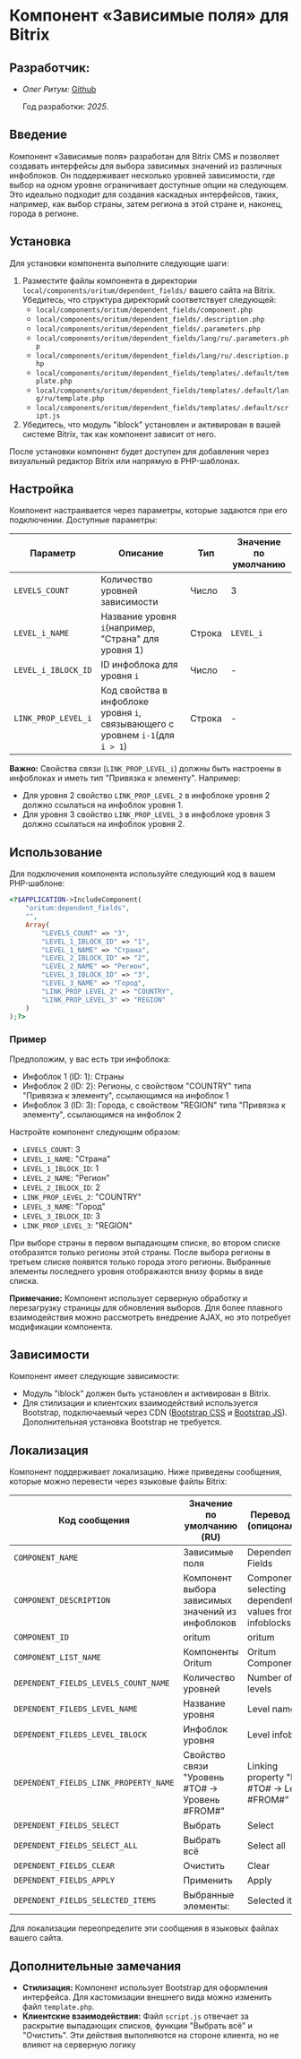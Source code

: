 # Компонент «Зависимые поля» для Bitrix

## Разработчик:

* *Олег Ритум:* [Github](https://github.com/oritum)

  Год разработки: *2025.*

## Введение

Компонент «Зависимые поля» разработан для Bitrix CMS и позволяет создавать интерфейсы для выбора зависимых значений из различных инфоблоков. Он поддерживает несколько уровней зависимости, где выбор на одном уровне ограничивает доступные опции на следующем. Это идеально подходит для создания каскадных интерфейсов, таких, например, как выбор страны, затем региона  в этой стране и, наконец, города в регионе.

## Установка

Для установки компонента выполните следующие шаги:

1. Разместите файлы компонента в директории `local/components/oritum/dependent_fields/` вашего сайта на Bitrix. Убедитесь, что структура директорий соответствует следующей:
   * `local/components/oritum/dependent_fields/component.php`
   * `local/components/oritum/dependent_fields/.description.php`
   * `local/components/oritum/dependent_fields/.parameters.php`
   * `local/components/oritum/dependent_fields/lang/ru/.parameters.php`
   * `local/components/oritum/dependent_fields/lang/ru/.description.php`
   * `local/components/oritum/dependent_fields/templates/.default/template.php`
   * `local/components/oritum/dependent_fields/templates/.default/lang/ru/template.php`
   * `local/components/oritum/dependent_fields/templates/.default/script.js`
2. Убедитесь, что модуль "iblock" установлен и активирован в вашей системе Bitrix, так как компонент зависит от него.

После установки компонент будет доступен для добавления через визуальный редактор Bitrix или напрямую в PHP-шаблонах.

## Настройка

Компонент настраивается через параметры, которые задаются при его подключении. Доступные параметры:

| Параметр      | Описание                                                                                                                       | Тип       | Значение по умолчанию |
| --------------------- | -------------------------------------------------------------------------------------------------------------------------------------- | ------------ | ---------------------------------------- |
| `LEVELS_COUNT`      | Количество уровней зависимости                                                                             | Число   | 3                                        |
| `LEVEL_i_NAME`      | Название уровня `i`(например, "Страна" для уровня 1)                                            | Строка | `LEVEL_i`                              |
| `LEVEL_i_IBLOCK_ID` | ID инфоблока для уровня `i`                                                                                        | Число   | -                                        |
| `LINK_PROP_LEVEL_i` | Код свойства в инфоблоке уровня `i`, связывающего с уровнем `i-1`(для `i > 1`) | Строка | -                                        |

**Важно:** Свойства связи (`LINK_PROP_LEVEL_i`) должны быть настроены в инфоблоках и иметь тип "Привязка к элементу". Например:

* Для уровня 2 свойство `LINK_PROP_LEVEL_2` в инфоблоке уровня 2 должно ссылаться на инфоблок уровня 1.
* Для уровня 3 свойство `LINK_PROP_LEVEL_3` в инфоблоке уровня 3 должно ссылаться на инфоблок уровня 2.

## Использование

Для подключения компонента используйте следующий код в вашем PHP-шаблоне:

```php
<?$APPLICATION->IncludeComponent(
	"oritum:dependent_fields",
	"",
	Array(
		"LEVELS_COUNT" => "3",
		"LEVEL_1_IBLOCK_ID" => "1",
		"LEVEL_1_NAME" => "Страна",
		"LEVEL_2_IBLOCK_ID" => "2",
		"LEVEL_2_NAME" => "Регион",
		"LEVEL_3_IBLOCK_ID" => "3",
		"LEVEL_3_NAME" => "Город",
		"LINK_PROP_LEVEL_2" => "COUNTRY",
		"LINK_PROP_LEVEL_3" => "REGION"
	)
);?>
```

### Пример

Предположим, у вас есть три инфоблока:

* Инфоблок 1 (ID: 1): Страны
* Инфоблок 2 (ID: 2): Регионы, с свойством "COUNTRY" типа "Привязка к элементу", ссылающимся на инфоблок 1
* Инфоблок 3 (ID: 3): Города, с свойством "REGION" типа "Привязка к элементу", ссылающимся на инфоблок 2

Настройте компонент следующим образом:

* `LEVELS_COUNT`: 3
* `LEVEL_1_NAME`: "Страна"
* `LEVEL_1_IBLOCK_ID`: 1
* `LEVEL_2_NAME`: "Регион"
* `LEVEL_2_IBLOCK_ID`: 2
* `LINK_PROP_LEVEL_2`: "COUNTRY"
* `LEVEL_3_NAME`: "Город"
* `LEVEL_3_IBLOCK_ID`: 3
* `LINK_PROP_LEVEL_3`: "REGION"

При выборе страны в первом выпадающем списке, во втором списке отобразятся только регионы этой страны. После выбора регионы в третьем списке появятся только города этого регионы. Выбранные элементы последнего уровня отображаются внизу формы в виде списка.

**Примечание:** Компонент использует серверную обработку и перезагрузку страницы для обновления выборов. Для более плавного взаимодействия можно рассмотреть внедрение AJAX, но это потребует модификации компонента.

## Зависимости

Компонент имеет следующие зависимости:

* Модуль "iblock" должен быть установлен и активирован в Bitrix.
* Для стилизации и клиентских взаимодействий используется Bootstrap, подключаемый через CDN ([Bootstrap CSS](https://cdn.jsdelivr.net/npm/bootstrap@5.3.0/dist/css/bootstrap.min.css) и [Bootstrap JS](https://cdn.jsdelivr.net/npm/bootstrap@5.3.3/dist/js/bootstrap.bundle.min.js)). Дополнительная установка Bootstrap не требуется.

## Локализация

Компонент поддерживает локализацию. Ниже приведены сообщения, которые можно перевести через языковые файлы Bitrix:

| Код сообщения               | Значение по умолчанию (RU)                                                 | Перевод (EN) (опицонально)             |
| --------------------------------------- | --------------------------------------------------------------------------------------------- | -------------------------------------------------------- |
| `COMPONENT_NAME`                      | Зависимые поля                                                                   | Dependent Fields                                         |
| `COMPONENT_DESCRIPTION`               | Компонент выбора зависимых значений из инфоблоков | Component for selecting dependent values from infoblocks |
| `COMPONENT_ID`                        | oritum                                                                                        | oritum                                                   |
| `COMPONENT_LIST_NAME`                 | Компоненты Oritum                                                                   | Oritum Components                                        |
| `DEPENDENT_FIELDS_LEVELS_COUNT_NAME`  | Количество уровней                                                           | Number of levels                                         |
| `DEPENDENT_FILEDS_LEVEL_NAME`         | Название уровня                                                                 | Level name                                               |
| `DEPENDENT_FILEDS_LEVEL_IBLOCK`       | Инфоблок уровня                                                                 | Level infoblock                                          |
| `DEPENDENT_FIELDS_LINK_PROPERTY_NAME` | Свойство связи "Уровень #TO# → Уровень #FROM#"                    | Linking property "Level #TO# → Level #FROM#"            |
| `DEPENDENT_FIELDS_SELECT`             | Выбрать                                                                                | Select                                                   |
| `DEPENDENT_FIELDS_SELECT_ALL`         | Выбрать всё                                                                         | Select all                                               |
| `DEPENDENT_FIELDS_CLEAR`              | Очистить                                                                              | Clear                                                    |
| `DEPENDENT_FIELDS_APPLY`              | Применить                                                                            | Apply                                                    |
| `DEPENDENT_FIELDS_SELECTED_ITEMS`     | Выбранные элементы:                                                          | Selected items:                                          |

Для локализации переопределите эти сообщения в языковых файлах вашего сайта.

## Дополнительные замечания

* **Стилизация:** Компонент использует Bootstrap для оформления интерфейса. Для кастомизации внешнего вида можно изменить файл `template.php`.
* **Клиентские взаимодействия:** Файл `script.js` отвечает за раскрытие выпадающих списков, функции "Выбрать всё" и "Очистить". Эти действия выполняются на стороне клиента, но не влияют на серверную логику
